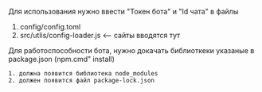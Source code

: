 Для использования нужно ввести "Токен бота" и "Id чата" в файлы 
   1. config/config.toml
   2. src/utlis/config-loader.js <-- сайты вводятся тут

Для работоспособности бота, нужно докачать библиоткеки указаные в package.json
(npm.cmd" install)
    
    1. должна появится библиотека node_modules
    2. должен появится файл package-lock.json
       
